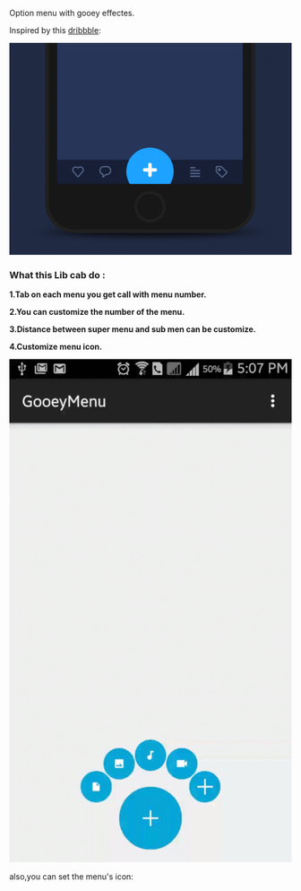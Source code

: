 
Option menu with gooey effectes.


Inspired by this [dribbble](https://dribbble.com/shots/1936758-GIF-of-the-Tap-Bar-Concept):


![](dribble.gif)

### What this Lib cab do :

**1.Tab on each menu you get call with menu number.**

**2.You can customize the number of the menu.**

**3.Distance between super menu and sub men can be customize.**

**4.Customize menu icon.**

![](gooeyeffect.gif)


also,you can set the menu's icon:
